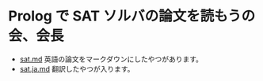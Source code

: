 # Prolog で SAT ソルバの論文を読もうの会、会長

- [sat.md](sat.md) 英語の論文をマークダウンにしたやつがあります。
- [sat.ja.md](sat.ja.md) 翻訳したやつが入ります。

